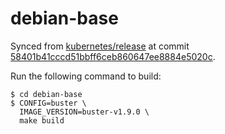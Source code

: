 debian-base
===========

Synced from [kubernetes/release][1] at commit
[58401b41cccd51bbff6ceb860647ee8884e5020c][2].

Run the following command to build:

```console
$ cd debian-base
$ CONFIG=buster \
  IMAGE_VERSION=buster-v1.9.0 \
  make build
```

[1]: https://github.com/kubernetes/release
[2]: https://github.com/kubernetes/release/commit/58401b41cccd51bbff6ceb860647ee8884e5020c
